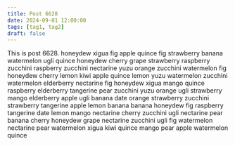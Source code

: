 ```yaml
---
title: Post 6628
date: 2024-09-01 12:00:00
tags: [tag1, tag2]
draft: false
---
```

This is post 6628.
honeydew
xigua
fig
apple
quince
fig
strawberry
banana
watermelon
ugli
quince
honeydew
cherry
grape
strawberry
raspberry
zucchini
raspberry
zucchini
nectarine
yuzu
orange
zucchini
watermelon
fig
honeydew
cherry
lemon
kiwi
apple
quince
lemon
yuzu
watermelon
zucchini
watermelon
elderberry
nectarine
fig
honeydew
xigua
mango
quince
raspberry
elderberry
tangerine
pear
zucchini
yuzu
orange
ugli
strawberry
mango
elderberry
apple
ugli
banana
date
orange
strawberry
zucchini
strawberry
tangerine
apple
lemon
banana
banana
honeydew
fig
raspberry
tangerine
date
lemon
mango
nectarine
cherry
zucchini
ugli
nectarine
pear
banana
cherry
honeydew
grape
nectarine
zucchini
ugli
fig
watermelon
nectarine
pear
watermelon
xigua
kiwi
quince
mango
pear
apple
watermelon
quince
